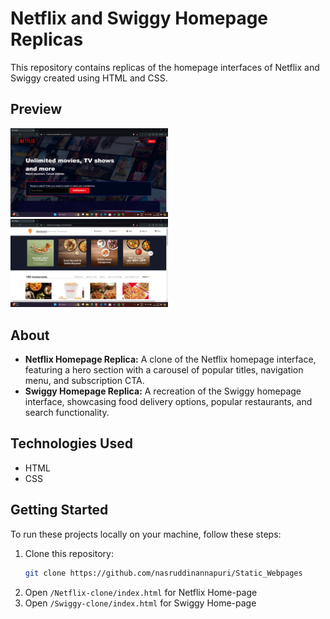 # Netflix and Swiggy Homepage Replicas

This repository contains replicas of the homepage interfaces of Netflix and Swiggy created using HTML and CSS.

## Preview

<img src="netflix-preview.png" alt="Netflix Preview" width="50%" height="50%">
<img src="swiggy-preview.png" alt="Swiggy Preview" width="50%" height="50%">

## About

- **Netflix Homepage Replica:** A clone of the Netflix homepage interface, featuring a hero section with a carousel of popular titles, navigation menu, and subscription CTA.
- **Swiggy Homepage Replica:** A recreation of the Swiggy homepage interface, showcasing food delivery options, popular restaurants, and search functionality.

## Technologies Used

- HTML
- CSS

## Getting Started

To run these projects locally on your machine, follow these steps:

1. Clone this repository:
   ```bash
   git clone https://github.com/nasruddinannapuri/Static_Webpages
2. Open `/Netflix-clone/index.html` for Netflix Home-page
3. Open `/Swiggy-clone/index.html` for Swiggy Home-page
